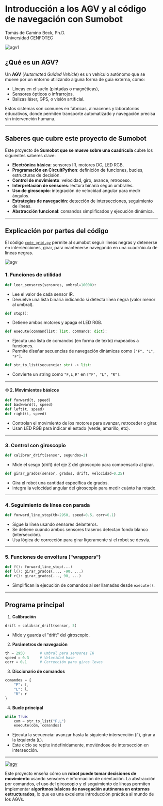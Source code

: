 # Introducción a los AGV y al código de navegación con Sumobot

Tomás de Camino Beck, Ph.D.  
Universidad CENFOTEC  

![agv1](https://github.com/Universidad-Cenfotec/Sumobot/blob/main/c%C3%B3digos_de_ejemplo/AGVs/Sumobot%20AGV1.png)

## ¿Qué es un AGV?

Un **AGV** (*Automated Guided Vehicle*) es un vehículo autónomo que se mueve por un entorno utilizando alguna forma de guía externa, como:

* Líneas en el suelo (pintadas o magnéticas),
* Sensores ópticos o infrarrojos,
* Balizas láser, GPS, o visión artificial.

Estos sistemas son comunes en fábricas, almacenes y laboratorios educativos, donde permiten transporte automatizado y navegación precisa sin intervención humana.

---

## Saberes que cubre este proyecto de Sumobot

Este proyecto de **Sumobot que se mueve sobre una cuadrícula** cubre los siguientes saberes clave:

* **Electrónica básica**: sensores IR, motores DC, LED RGB.
* **Programación en CircuitPython**: definición de funciones, bucles, estructuras de decisión.
* **Control de movimiento**: velocidad, giro, avance, retroceso.
* **Interpretación de sensores**: lectura binaria según umbrales.
* **Uso de giroscopio**: integración de velocidad angular para medir ángulos.
* **Estrategias de navegación**: detección de intersecciones, seguimiento de líneas.
* **Abstracción funcional**: comandos simplificados y ejecución dinámica.

---

## Explicación por partes del código

El código [`code_grid.py`](https://github.com/Universidad-Cenfotec/Sumobot/blob/main/c%C3%B3digos_de_ejemplo/AGVs/code_grid.py) permite al sumobot seguir lineas negras y detenerse en intersecciones, girar, para mantenerse navegando en una cuadrñicula de líneas negras.

![agv](https://github.com/Universidad-Cenfotec/Sumobot/blob/main/c%C3%B3digos_de_ejemplo/AGVs/Sumobot%20AGV4.JPG)

### 1. Funciones de utilidad

```python
def leer_sensores(sensores, umbral=10000):
```

* Lee el valor de cada sensor IR.
* Devuelve una lista binaria indicando si detecta línea negra (valor menor al umbral).

```python
def stop():
```

* Detiene ambos motores y apaga el LED RGB.

```python
def execute(commandlist: list, commands: dict):
```

* Ejecuta una lista de comandos (en forma de texto) mapeados a funciones.
* Permite diseñar secuencias de navegación dinámicas como `["F", "L", "F"]`.

```python
def str_to_list(secuencia: str) -> list:
```

* Convierte un string como `"F,L,R"` en `["F", "L", "R"]`.

---

#### ⚙️ 2. Movimientos básicos

```python
def forward(t, speed)
def backward(t, speed)
def left(t, speed)
def right(t, speed)
```

* Controlan el movimiento de los motores para avanzar, retroceder o girar.
* Usan LED RGB para indicar el estado (verde, amarillo, etc).

---

### 3. Control con giroscopio

```python
def calibrar_drift(sensor, segundos=2)
```

* Mide el sesgo (drift) del eje Z del giroscopio para compensarlo al girar.

```python
def girar_grados(sensor, grados, drift, velocidad=0.25)
```

* Gira el robot una cantidad específica de grados.
* Integra la velocidad angular del giroscopio para medir cuánto ha rotado.

---

### 4. Seguimiento de línea con parada

```python
def forward_line_stop(th=2950, speed=0.5, corr=0.1)
```

* Sigue la línea usando sensores delanteros.
* Se detiene cuando ambos sensores traseros detectan fondo blanco (intersección).
* Usa lógica de corrección para girar ligeramente si el robot se desvía.

---

### 5. Funciones de envoltura ("wrappers")

```python
def f(): forward_line_stop(...)
def l(): girar_grados(..., -90, ...)
def r(): girar_grados(..., 90, ...)
```

* Simplifican la ejecución de comandos al ser llamadas desde `execute()`.

---

## Programa principal

1. **Calibración**

```python
drift = calibrar_drift(sensor, 5)
```

* Mide y guarda el "drift" del giroscopio.

2. **Parámetros de navegación**

```python
th = 2950       # Umbral para sensores IR
speed = 0.3     # Velocidad base
corr = 0.1      # Corrección para giros leves
```

3. **Diccionario de comandos**

```python
comandos = {
    "F": f,
    "L": l,
    "R": r
}
```

4. **Bucle principal**

```python
while True:
    com = str_to_list("F,L")
    execute(com, comandos)
```

* Ejecuta la secuencia: avanzar hasta la siguiente intersección (`F`), girar a la izquierda (`L`).
* Este ciclo se repite indefinidamente, moviéndose de intersección en intersección.

---

[![agv](https://github.com/Universidad-Cenfotec/Sumobot/blob/main/c%C3%B3digos_de_ejemplo/AGVs/Sumobot%20AGV5.JPG)](https://drive.google.com/file/d/1jkeH9_rlwJXOZw-MmuL7ObS06lNQ4z1Q/view?usp=drive_link)

Este proyecto enseña cómo un **robot puede tomar decisiones de movimiento** usando sensores e información de orientación. La abstracción por comandos, el uso del giroscopio y el seguimiento de líneas permiten implementar **algoritmos básicos de navegación autónoma en entornos estructurados**, lo que es una excelente introducción práctica al mundo de los AGVs.
